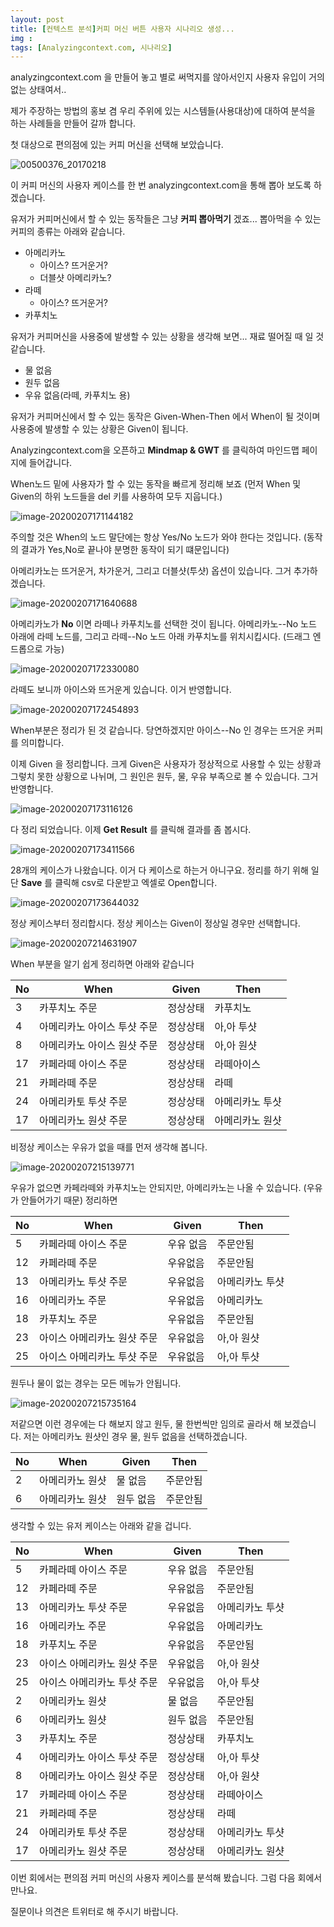 ```yaml
---
layout: post
title: [컨텍스트 분석]커피 머신 버튼 사용자 시나리오 생성... 
img : 
tags: [Analyzingcontext.com, 시나리오]
---
```


analyzingcontext.com 을 만들어 놓고 별로 써먹지를 않아서인지 사용자 유입이 거의 없는 상태여서.. 

제가 주장하는 방법의 홍보 겸 우리 주위에 있는 시스템들(사용대상)에 대하여 분석을 하는 사례들을 만들어 갈까 합니다. 

첫 대상으로 편의점에 있는 커피 머신을 선택해 보았습니다. 

![00500376_20170218](/assets/img/2020/00500376_20170218.JPG)



이 커피 머신의 사용자 케이스를 한 번 analyzingcontext.com을 통해 뽑아 보도록 하겠습니다. 



유저가 커피머신에서 할 수 있는 동작들은 그냥 **커피 뽑아먹기** 겠죠... 뽑아먹을 수 있는 커피의 종류는 아래와 같습니다. 

* 아메리카노
  * 아이스? 뜨거운거?
  * 더블샷 아메리카노? 
* 라떼
  * 아이스? 뜨거운거?
* 카푸치노 



유저가 커피머신을 사용중에 발생할 수 있는 상황을 생각해 보면... 재료 떨어질 때 일 것 같습니다. 

* 물 없음
* 원두 없음
* 우유 없음(라떼, 카푸치노 용)



유저가 커피머신에서 할 수 있는 동작은 Given-When-Then 에서 When이 될 것이며 사용중에 발생할 수 있는 상황은 Given이 됩니다. 

Analyzingcontext.com을 오픈하고 **Mindmap & GWT** 를 클릭하여 마인드맵 페이지에 들어갑니다. 

When노드 밑에 사용자가 할 수 있는 동작을 빠르게 정리해 보죠 (먼저 When 및 Given의 하위 노드들을 del 키를 사용하여 모두 지웁니다.)



![image-20200207171144182](/assets/img/2020/image-20200207171144182.png)

주의할 것은 When의 노드 말단에는 항상 Yes/No 노드가 와야 한다는 것입니다. (동작의 결과가 Yes,No로 끝나야 분명한 동작이 되기 떄문입니다)

아메리카노는 뜨거운거, 차가운거, 그리고 더블샷(투샷) 옵션이 있습니다.  그거 추가하겠습니다. 

![image-20200207171640688](/assets/img/2020/image-20200207171640688.png)

아메리카노가 **No** 이면 라떼나 카푸치노를 선택한 것이 됩니다. 아메리카노--No 노드 아래에 라떼 노드를, 그리고 라떼--No 노드 아래 카푸치노를 위치시킵시다. (드래그 엔 드롭으로 가능)



![image-20200207172330080](/assets/img/2020/image-20200207172330080.png)

라떼도 보니까 아이스와 뜨거운게 있습니다. 이거 반영합니다. 

![image-20200207172454893](/assets/img/2020/image-20200207172454893.png)

When부분은 정리가 된 것 같습니다. 당연하겠지만 아이스--No 인 경우는 뜨거운 커피를 의미합니다. 



이제 Given 을 정리합니다. 크게 Given은 사용자가 정상적으로 사용할 수 있는 상황과 그렇치 못한 상황으로 나뉘며, 그 원인은 원두, 물, 우유 부족으로 볼 수 있습니다. 그거 반영합니다. 



![image-20200207173116126](/assets/img/2020/image-20200207173116126.png)

다 정리 되었습니다. 이제 **Get Result** 를 클릭해 결과를 좀 봅시다.



![image-20200207173411566](/assets/img/2020/image-20200207173411566.png)



28개의 케이스가 나왔습니다. 이거 다 케이스로 하는거 아니구요. 정리를 하기 위해 일단 **Save** 를 클릭해 csv로 다운받고 엑셀로 Open합니다. 

![image-20200207173644032](/assets/img/2020/image-20200207173644032.png)



정상 케이스부터 정리합시다. 정상 케이스는 Given이 정상일 경우만 선택합니다. 

![image-20200207214631907](/assets/img/2020/image-20200207214631907.png)

When 부분을 알기 쉽게 정리하면 아래와 같습니다 

| No   | When                        | Given    | Then            |
| ---- | --------------------------- | -------- | --------------- |
| 3    | 카푸치노 주문               | 정상상태 | 카푸치노        |
| 4    | 아메리카노 아이스 투샷 주문 | 정상상태 | 아,아 투샷      |
| 8    | 아메리카노 아이스 원샷 주문 | 정상상태 | 아,아 원샷      |
| 17   | 카페라떼 아이스 주문        | 정상상태 | 라떼아이스      |
| 21   | 카페라떼 주문               | 정상상태 | 라떼            |
| 24   | 아메리카토 투샷 주문        | 정상상태 | 아메리카노 투샷 |
| 17   | 아메리카노 원샷 주문        | 정상상태 | 아메리카노 원샷 |

비정상 케이스는 우유가 없을 때를 먼저 생각해 봅니다. 

![image-20200207215139771](/assets/img/2020/image-20200207215139771.png)

우유가 없으면 카페라떼와 카푸치노는 안되지만, 아메리카노는 나올 수 있습니다. (우유가 안들어가기 때문) 정리하면

| No   | When                        | Given     | Then            |
| ---- | --------------------------- | --------- | --------------- |
| 5    | 카페라떼 아이스 주문        | 우유 없음 | 주문안됨        |
| 12   | 카페라떼 주문               | 우유없음  | 주문안됨        |
| 13   | 아메리카노 투샷 주문        | 우유없음  | 아메리카노 투샷 |
| 16   | 아메리카노 주문             | 우유없음  | 아메리카노      |
| 18   | 카푸치노 주문               | 우유없음  | 주문안됨        |
| 23   | 아이스 아메리카노 원샷 주문 | 우유없음  | 아,아 원샷      |
| 25   | 아이스 아메리카노 투샷 주문 | 우유없음  | 아,아 투샷      |

원두나 물이 없는 경우는 모든 메뉴가 안됩니다. 

![image-20200207215735164](/assets/img/2020/image-20200207215735164.png)

저같으면 이런 경우에는 다 해보지 않고 원두, 물 한번씩만 임의로 골라서 해 보겠습니다. 저는 아메리카노 원샷인 경우 물, 원두 없음을 선택하겠습니다. 

| No   | When            | Given     | Then     |
| ---- | --------------- | --------- | -------- |
| 2    | 아메리카노 원샷 | 물 없음   | 주문안됨 |
| 6    | 아메리카노 원샷 | 원두 없음 | 주문안됨 |



생각할 수 있는 유저 케이스는 아래와 같을 겁니다.

| No   | When                        | Given     | Then            |
| ---- | --------------------------- | --------- | --------------- |
| 5    | 카페라떼 아이스 주문        | 우유 없음 | 주문안됨        |
| 12   | 카페라떼 주문               | 우유없음  | 주문안됨        |
| 13   | 아메리카노 투샷 주문        | 우유없음  | 아메리카노 투샷 |
| 16   | 아메리카노 주문             | 우유없음  | 아메리카노      |
| 18   | 카푸치노 주문               | 우유없음  | 주문안됨        |
| 23   | 아이스 아메리카노 원샷 주문 | 우유없음  | 아,아 원샷      |
| 25   | 아이스 아메리카노 투샷 주문 | 우유없음  | 아,아 투샷      |
| 2    | 아메리카노 원샷 | 물 없음   | 주문안됨 |
| 6    | 아메리카노 원샷 | 원두 없음 | 주문안됨 |
| 3    | 카푸치노 주문               | 정상상태 | 카푸치노        |
| 4    | 아메리카노 아이스 투샷 주문 | 정상상태 | 아,아 투샷      |
| 8    | 아메리카노 아이스 원샷 주문 | 정상상태 | 아,아 원샷      |
| 17   | 카페라떼 아이스 주문        | 정상상태 | 라떼아이스      |
| 21   | 카페라떼 주문               | 정상상태 | 라떼            |
| 24   | 아메리카토 투샷 주문        | 정상상태 | 아메리카노 투샷 |
| 17   | 아메리카노 원샷 주문        | 정상상태 | 아메리카노 원샷 |



이번 회에서는 편의점 커피 머신의 사용자 케이스를 분석해 봤습니다.  그럼 다음 회에서 만나요. 

질문이나 의견은 트위터로 해 주시기 바랍니다. 



